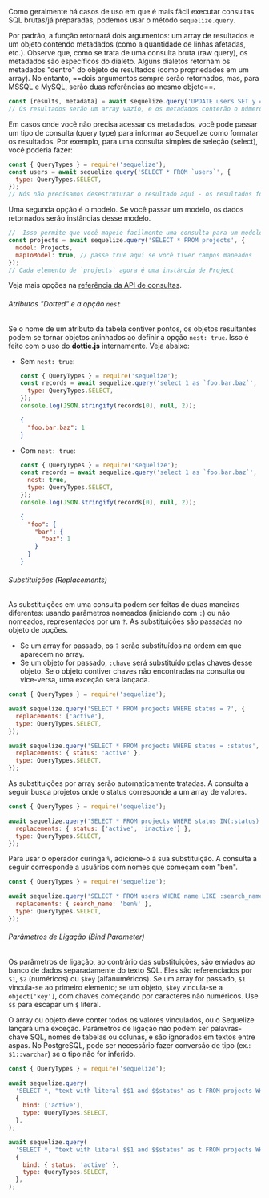 Como geralmente há casos de uso em que é mais fácil executar consultas SQL brutas/já preparadas, podemos usar o método `sequelize.query`.

Por padrão, a função retornará dois argumentos: um array de resultados e um objeto contendo metadados (como a quantidade de linhas afetadas, etc.). Observe que, como se trata de uma consulta bruta (raw query), os metadados são específicos do dialeto. Alguns dialetos retornam os metadados "dentro" do objeto de resultados (como propriedades em um array). No entanto, ==dois argumentos sempre serão retornados, mas, para MSSQL e MySQL, serão duas referências ao mesmo objeto==.

```js
const [results, metadata] = await sequelize.query('UPDATE users SET y = 42 WHERE x = 12');
// Os resultados serão um array vazio, e os metadados conterão o número de linhas afetadas.
```

Em casos onde você não precisa acessar os metadados, você pode passar um tipo de consulta (query type) para informar ao Sequelize como formatar os resultados. Por exemplo, para uma consulta simples de seleção (select), você poderia fazer:
```js
const { QueryTypes } = require('sequelize');
const users = await sequelize.query('SELECT * FROM `users`', {
  type: QueryTypes.SELECT,
});
// Nós não precisamos desestruturar o resultado aqui - os resultados foram retornados diretamente.
```

Uma segunda opção é o modelo. Se você passar um modelo, os dados retornados serão instâncias desse modelo.
```js
//  Isso permite que você mapeie facilmente uma consulta para um modelo predefinido
const projects = await sequelize.query('SELECT * FROM projects', {
  model: Projects,
  mapToModel: true, // passe true aqui se você tiver campos mapeados
});
// Cada elemento de `projects` agora é uma instância de Project
```

Veja mais opções na [referência da API de consultas](https://sequelize.org/api/v6/class/src/sequelize.js~sequelize#instance-method-query).

###### Atributos "Dotted" e a opção `nest`
Se o nome de um atributo da tabela contiver pontos, os objetos resultantes podem se tornar objetos aninhados ao definir a opção `nest: true`. Isso é feito com o uso do **dottie.js** internamente. Veja abaixo:

- Sem `nest: true`:
	```js
	const { QueryTypes } = require('sequelize');
	const records = await sequelize.query('select 1 as `foo.bar.baz`', {
	  type: QueryTypes.SELECT,
	});
	console.log(JSON.stringify(records[0], null, 2));
	```
	```json
	{
	  "foo.bar.baz": 1
	}
	```

- Com `nest: true`:
	```js
	const { QueryTypes } = require('sequelize');
	const records = await sequelize.query('select 1 as `foo.bar.baz`', {
	  nest: true,
	  type: QueryTypes.SELECT,
	});
	console.log(JSON.stringify(records[0], null, 2));
	```
	```json
	{
	  "foo": {
	    "bar": {
	      "baz": 1
	    }
	  }
	}
	```

###### Substituições (Replacements)
As substituições em uma consulta podem ser feitas de duas maneiras diferentes: usando parâmetros nomeados (iniciando com `:`) ou não nomeados, representados por um `?`. As substituições são passadas no objeto de opções.
- Se um array for passado, os `?` serão substituídos na ordem em que aparecem no array.
- Se um objeto for passado, `:chave` será substituído pelas chaves desse objeto. Se o objeto contiver chaves não encontradas na consulta ou vice-versa, uma exceção será lançada.

```js
const { QueryTypes } = require('sequelize');

await sequelize.query('SELECT * FROM projects WHERE status = ?', {
  replacements: ['active'],
  type: QueryTypes.SELECT,
});

await sequelize.query('SELECT * FROM projects WHERE status = :status', {
  replacements: { status: 'active' },
  type: QueryTypes.SELECT,
});
```

As substituições por array serão automaticamente tratadas. A consulta a seguir busca projetos onde o status corresponde a um array de valores.
```js
const { QueryTypes } = require('sequelize');

await sequelize.query('SELECT * FROM projects WHERE status IN(:status)', {
  replacements: { status: ['active', 'inactive'] },
  type: QueryTypes.SELECT,
});
```

Para usar o operador curinga `%`, adicione-o à sua substituição. A consulta a seguir corresponde a usuários com nomes que começam com "ben".
```js
const { QueryTypes } = require('sequelize');

await sequelize.query('SELECT * FROM users WHERE name LIKE :search_name', {
  replacements: { search_name: 'ben%' },
  type: QueryTypes.SELECT,
});
```

###### Parâmetros de Ligação (Bind Parameter)  
Os parâmetros de ligação, ao contrário das substituições, são enviados ao banco de dados separadamente do texto SQL. Eles são referenciados por `$1`, `$2` (numéricos) ou `$key` (alfanuméricos). Se um array for passado, `$1` vincula-se ao primeiro elemento; se um objeto, `$key` vincula-se a `object['key']`, com chaves começando por caracteres não numéricos. Use `$$` para escapar um `$` literal.

O array ou objeto deve conter todos os valores vinculados, ou o Sequelize lançará uma exceção. Parâmetros de ligação não podem ser palavras-chave SQL, nomes de tabelas ou colunas, e são ignorados em textos entre aspas. No PostgreSQL, pode ser necessário fazer conversão de tipo (ex.: `$1::varchar`) se o tipo não for inferido.

```js
const { QueryTypes } = require('sequelize');

await sequelize.query(
  'SELECT *, "text with literal $$1 and $$status" as t FROM projects WHERE status = $1',
  {
    bind: ['active'],
    type: QueryTypes.SELECT,
  },
);

await sequelize.query(
  'SELECT *, "text with literal $$1 and $$status" as t FROM projects WHERE status = $status',
  {
    bind: { status: 'active' },
    type: QueryTypes.SELECT,
  },
);
```

